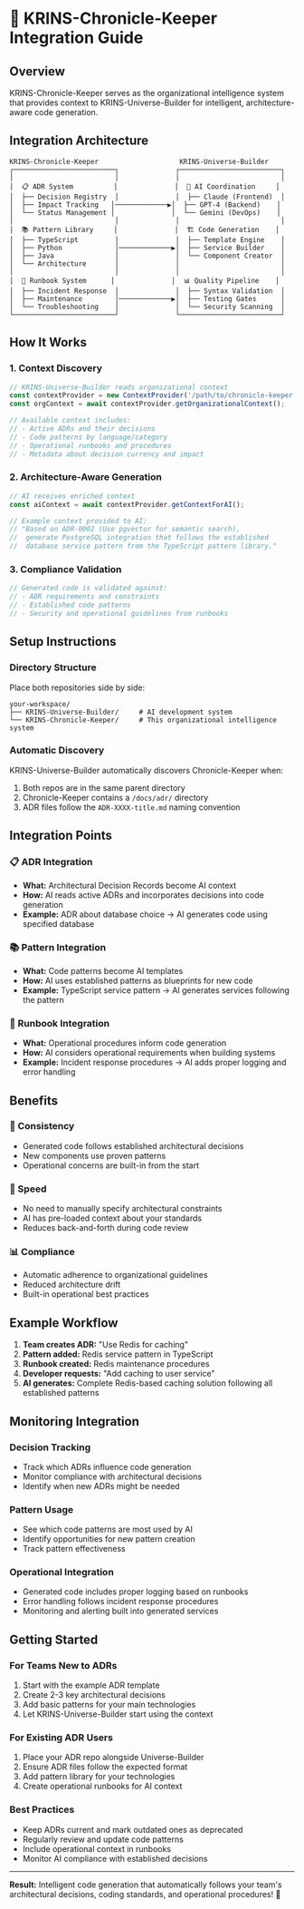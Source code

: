 # 🤖 KRINS-Chronicle-Keeper Integration Guide

## Overview

KRINS-Chronicle-Keeper serves as the organizational intelligence system that provides context to KRINS-Universe-Builder for intelligent, architecture-aware code generation.

## Integration Architecture

```
KRINS-Chronicle-Keeper                    KRINS-Universe-Builder
┌─────────────────────────┐              ┌─────────────────────────┐
│                         │              │                         │
│  📋 ADR System          │              │  🤖 AI Coordination     │
│  ├── Decision Registry  │              │  ├── Claude (Frontend)  │
│  ├── Impact Tracking   │─────────────▶│  ├── GPT-4 (Backend)    │
│  └── Status Management │              │  └── Gemini (DevOps)    │
│                         │              │                         │
│  📚 Pattern Library     │              │  🏗️ Code Generation    │
│  ├── TypeScript         │              │  ├── Template Engine    │
│  ├── Python             │─────────────▶│  ├── Service Builder    │
│  ├── Java               │              │  └── Component Creator  │
│  └── Architecture       │              │                         │
│                         │              │                         │
│  📖 Runbook System      │              │  📊 Quality Pipeline    │
│  ├── Incident Response  │              │  ├── Syntax Validation  │
│  ├── Maintenance        │─────────────▶│  ├── Testing Gates      │
│  └── Troubleshooting    │              │  └── Security Scanning  │
└─────────────────────────┘              └─────────────────────────┘
```

## How It Works

### 1. Context Discovery
```typescript
// KRINS-Universe-Builder reads organizational context
const contextProvider = new ContextProvider('/path/to/chronicle-keeper');
const orgContext = await contextProvider.getOrganizationalContext();

// Available context includes:
// - Active ADRs and their decisions
// - Code patterns by language/category
// - Operational runbooks and procedures
// - Metadata about decision currency and impact
```

### 2. Architecture-Aware Generation
```typescript
// AI receives enriched context
const aiContext = await contextProvider.getContextForAI();

// Example context provided to AI:
// "Based on ADR-0002 (Use pgvector for semantic search), 
//  generate PostgreSQL integration that follows the established 
//  database service pattern from the TypeScript pattern library."
```

### 3. Compliance Validation
```typescript
// Generated code is validated against:
// - ADR requirements and constraints
// - Established code patterns
// - Security and operational guidelines from runbooks
```

## Setup Instructions

### Directory Structure
Place both repositories side by side:
```
your-workspace/
├── KRINS-Universe-Builder/     # AI development system
└── KRINS-Chronicle-Keeper/     # This organizational intelligence system
```

### Automatic Discovery
KRINS-Universe-Builder automatically discovers Chronicle-Keeper when:
1. Both repos are in the same parent directory
2. Chronicle-Keeper contains a `/docs/adr/` directory
3. ADR files follow the `ADR-XXXX-title.md` naming convention

## Integration Points

### 📋 ADR Integration
- **What:** Architectural Decision Records become AI context
- **How:** AI reads active ADRs and incorporates decisions into code generation
- **Example:** ADR about database choice → AI generates code using specified database

### 📚 Pattern Integration  
- **What:** Code patterns become AI templates
- **How:** AI uses established patterns as blueprints for new code
- **Example:** TypeScript service pattern → AI generates services following the pattern

### 📖 Runbook Integration
- **What:** Operational procedures inform code generation
- **How:** AI considers operational requirements when building systems
- **Example:** Incident response procedures → AI adds proper logging and error handling

## Benefits

### 🎯 Consistency
- Generated code follows established architectural decisions
- New components use proven patterns
- Operational concerns are built-in from the start

### 🚀 Speed
- No need to manually specify architectural constraints
- AI has pre-loaded context about your standards
- Reduces back-and-forth during code review

### 📊 Compliance
- Automatic adherence to organizational guidelines
- Reduced architecture drift
- Built-in operational best practices

## Example Workflow

1. **Team creates ADR:** "Use Redis for caching"
2. **Pattern added:** Redis service pattern in TypeScript
3. **Runbook created:** Redis maintenance procedures
4. **Developer requests:** "Add caching to user service"
5. **AI generates:** Complete Redis-based caching solution following all established patterns

## Monitoring Integration

### Decision Tracking
- Track which ADRs influence code generation
- Monitor compliance with architectural decisions
- Identify when new ADRs might be needed

### Pattern Usage
- See which code patterns are most used by AI
- Identify opportunities for new pattern creation
- Track pattern effectiveness

### Operational Integration
- Generated code includes proper logging based on runbooks
- Error handling follows incident response procedures
- Monitoring and alerting built into generated services

## Getting Started

### For Teams New to ADRs
1. Start with the example ADR template
2. Create 2-3 key architectural decisions
3. Add basic patterns for your main technologies
4. Let KRINS-Universe-Builder start using the context

### For Existing ADR Users
1. Place your ADR repo alongside Universe-Builder
2. Ensure ADR files follow the expected format
3. Add pattern library for your technologies
4. Create operational runbooks for AI context

### Best Practices
- Keep ADRs current and mark outdated ones as deprecated
- Regularly review and update code patterns
- Include operational context in runbooks
- Monitor AI compliance with established decisions

---

**Result:** Intelligent code generation that automatically follows your team's architectural decisions, coding standards, and operational procedures! 🚀